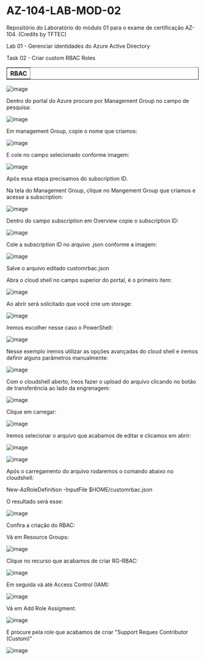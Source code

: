 # AZ-104-LAB-MOD-02
Repositório do Laboratório do módulo 01 para o exame de certificação AZ-104. (Credits by TFTEC)

Lab 01 - Gerenciar identidades do Azure Active Directory 

Task 02 - Criar custom RBAC Roles 

<table border="1">    
  <tr>
    <th colspan="1">RBAC</th> 
</table>

![image](https://user-images.githubusercontent.com/107069287/188203576-3b732bf2-5051-4607-997b-39f1707071bf.png)

Dentro do portal do Azure procure por Management Group no campo de pesquisa: 

![image](https://user-images.githubusercontent.com/107069287/188206817-110c40fa-176b-4caf-8e32-c963cd8079c1.png)

Em management Group, copie o nome que criamos: 

![image](https://user-images.githubusercontent.com/107069287/188206937-730709af-760d-4fba-bbae-6093d5f254bc.png)

E cole no campo selecionado conforme imagem: 

![image](https://user-images.githubusercontent.com/107069287/188207068-7d65d52e-a504-4527-aa5e-44ecadab34b2.png)

 Após essa etapa precisamos do subscription ID. 
 
 Na tela do Management Group, clique no Mangement Group que criamos e acesse a subscription: 

![image](https://user-images.githubusercontent.com/107069287/188208051-dd6642c4-6c76-4044-b2af-3aa8ce0d213b.png)

Dentro do campo subscription em Overview copie o subscription ID: 

![image](https://user-images.githubusercontent.com/107069287/188208155-8c8e0ae4-eb3b-4997-9f36-3d8c50b22193.png)

Cole a subscription ID no arquivo .json conforme a imagem: 

![image](https://user-images.githubusercontent.com/107069287/188208275-851a7498-33a5-4045-b57b-4f7b420088db.png)

Salve o arquivo editado customrbac.json 

Abra o cloud shell no campo superior do portal, é o primeiro item: 

![image](https://user-images.githubusercontent.com/107069287/188208780-f0599046-5428-4c9c-aa64-989d6a16b771.png)

Ao abrir será solicitado que você crie um storage: 

![image](https://user-images.githubusercontent.com/107069287/188209003-7b7e42c1-b71d-4a92-af81-497cd067bade.png)

Iremos escolher nesse caso o PowerShell:

![image](https://user-images.githubusercontent.com/107069287/188209151-4e18b801-617e-440e-87d5-aa487985c0a1.png)

Nesse exemplo iremos utilizar as opções avançadas do cloud shell e iremos definir alguns parâmetros manualmente: 

![image](https://user-images.githubusercontent.com/107069287/188209700-f14cb0f5-7f84-408a-898a-16d0989ba722.png)

Com o cloudshell aberto, ireos fazer o upload do arquivo clicando no botão de transferência ao lado da engrenagem: 

![image](https://user-images.githubusercontent.com/107069287/188210423-483eca07-c5c3-4cf5-8371-b5222d3e3cc3.png)

Clique em carregar: 

![image](https://user-images.githubusercontent.com/107069287/188210488-ab491d90-5308-4d5c-afb0-03197b7ab1a1.png)

Iremos selecionar o arquivo que acabamos de editar e clicamos em abrir: 

![image](https://user-images.githubusercontent.com/107069287/188210570-b75f8014-c8f0-4093-9d9f-65bbde691db2.png)

![image](https://user-images.githubusercontent.com/107069287/188210726-39ccd753-450d-4a4b-83cc-83ad16b7d62e.png)

Após o carregamento do arquivo rodaremos o comando abaixo no cloudshell: 

New-AzRoleDefinition -InputFile $HOME/customrbac.json

O resultado será esse: 

![image](https://user-images.githubusercontent.com/107069287/188211227-456d90d9-c531-450b-9843-6139c91ff6f3.png)

Confira a criação do RBAC: 

Vá em Resource Groups: 

![image](https://user-images.githubusercontent.com/107069287/188211759-a09c06d2-6745-4b38-8a3f-72c6faf8d1f9.png)

Clique no recurso que acabamos de criar RG-RBAC: 

![image](https://user-images.githubusercontent.com/107069287/188211871-64c6c192-859f-4ef4-b920-742044b6a1f7.png)

Em seguida vá até Access Control (IAM): 

![image](https://user-images.githubusercontent.com/107069287/188211983-3640596c-af35-4ae9-a253-3ccfdcd171f2.png)

Vá em Add Role Assigment: 

![image](https://user-images.githubusercontent.com/107069287/188212075-f3c9aec1-59bf-4ccb-af42-1a1d71d384ea.png)

E procure pela role que acabamos de criar "Support Reques Contributor (Custom)"

![image](https://user-images.githubusercontent.com/107069287/188212259-682a9fdd-19bb-4867-8ca7-7d350e1b1f83.png)












  
